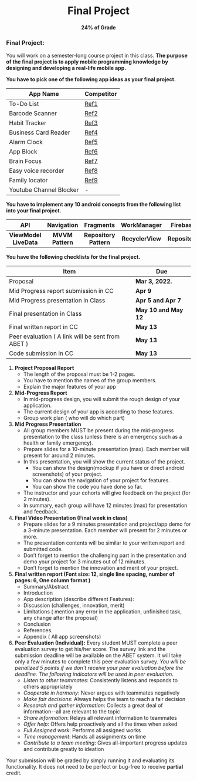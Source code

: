 <h1 align="center">Final Project</h1>
<h4 align="center">24% of Grade</h4>

<h3>Final Project:</h3>

You will work on a semester-long course project in this class. **The purpose of the final project is to apply mobile programming knowledge by designing and developing a real-life mobile app.**

**You have to pick one of the following app ideas as your final project.** 


| App Name | Competitor |
| --- | --- |
| To-Do List | [Ref1](https://play.google.com/store/apps/details?id=todolist.scheduleplanner.dailyplanner.todo.reminders&hl=en_US&gl=US) |
| Barcode Scanner | [Ref2](https://play.google.com/store/apps/details?id=com.teacapps.barcodescanner&hl=en_US&gl=US) |
| Habit Tracker | [Ref3](https://play.google.com/store/apps/details?id=com.justorderly.dailyplanner&hl=en_US&gl=US) |
| Business Card Reader | [Ref4](https://play.google.com/store/apps/details?id=com.business.card.scanner.reader&hl=en_US&gl=US) |
| Alarm Clock | [Ref5](https://play.google.com/store/apps/details?id=com.apalon.myclockfree&hl=en_US&gl=US) |
| App Block | [Ref6](https://play.google.com/store/apps/details?id=cz.mobilesoft.appblock&hl=en_US&gl=US) |
| Brain Focus | [Ref7](https://play.google.com/store/apps/details?id=com.AT.PomodoroTimer&hl=en_US&gl=US) |
| Easy voice recorder | [Ref8](https://play.google.com/store/apps/details?id=com.coffeebeanventures.easyvoicerecorder) |
| Family locator | [Ref9](https://play.google.com/store/apps/details?id=com.sygic.familywhere.android) |
| Youtube Channel Blocker | - |

**You have to implement any 10 android concepts from the following list into your final project.**

| API | Navigation | Fragments | WorkManager | Firebase | Room | Unit Testing |
| :---: | :---: | :---: | :---: | :---: | :---: | :---: | 
| **ViewModel LiveData** | **MVVM Pattern** | **Repository Pattern** | **RecyclerView** | **Repository** | **Pattern** | **RecyclerView** | **Permission** | **Material design** | **Notifications** |

**You have the following checklists for the final project.**

| Item | Due |
| --- | --- |
| Proposal | **Mar 3, 2022.** |
| Mid Progress report submission in CC | **Apr 9** |
| Mid Progress presentation in Class | **Apr 5 and Apr 7** |
| Final presentation in Class | **May 10 and May 12** |
| Final written report in CC | **May 13** |
| Peer evaluation ( A link will be sent from ABET ) | **May 13** |
| Code submission in CC | **May 13** |


1. **Project Proposal Report**
   - The length of the proposal must be 1-2 pages.
   - You have to mention the names of the group members. 
   - Explain the major features of your app
2. **Mid-Progress Report** 
   - In mid-progress design, you will submit the rough design of your application.
   - The current design of your app is according to those features.
   - Group work plan ( who will do which part)
3. **Mid Progress Presentation**
   - All group members MUST be present during the mid-progress presentation to the class (unless there is an emergency such as a health or family emergency). 
   - Prepare slides for a 10-minute presentation (max).  Each member will present for around 2 minutes. 
   - In this presentation, you will show the current status of the project.  
     - You can show the design(mockup if you have or direct android screenshots) of your project.
     - You can show the navigation of your project for features. 
     - You can show the code you have done so far. 
   - The instructor and your cohorts will give feedback on the project (for 2 minutes). 
   - In summary, each group will have 12 minutes (max) for presentation and feedback. 
4. **Final Video Presentation (Final week in class)**
   - Prepare slides for a 9 minutes presentation and project/app demo for a 3-minute presentation.  Each member will present for 2 minutes or more. 
   - The presentation contents will be similar to your written report and submitted code. 
   - Don’t forget to mention the challenging part in the presentation and demo your project for 3 minutes out of 12 minutes. 
   - Don’t forget to mention the innovation and merit of your project.
5. **Final written report (Font size: 12,  single line spacing, number of pages: 6, One column format )**
   - Summary/Abstract
   - Introduction
   - App description (describe different Features): 
   - Discussion (challenges, innovation, merit)
   - Limitations ( mention any error in the application, unfinished task, any change after the proposal)
   - Conclusion
   - References.
   - Appendix ( All app screenshots)
6. **Peer Evaluation (Individual):** Every student MUST complete a peer evaluation survey to get his/her score. The survey link and the submission deadline will be available on the ABET system. It will take only a few minutes to complete this peer evaluation survey. _You will be penalized 5 points if we don't receive your peer evaluation before the deadline. The following indicators will be used in peer evaluation_. 
   - _Listen to other teammates_: Consistently listens and responds to others appropriately
   - _Cooperate in harmony_: Never argues with teammates negatively
   - _Make fair decisions_: Always helps the team to reach a fair decision
   - _Research and gather information_: Collects a great deal of information--all are relevant to the topic
   - _Share information_: Relays all relevant information to teammates
   - _Offer help_: Offers help proactively and all the times when asked
   - _Full Assigned work_: Performs all assigned works
   - _Time management_:  Hands all assignments on time
   - _Contribute to a team meeting_: Gives all-important progress updates and contribute greatly to ideation

Your submission will be graded by simply running it and evaluating its functionality. It does not need to be perfect or bug-free to receive **partial** credit. 
